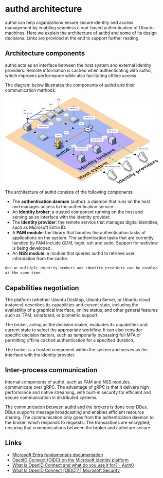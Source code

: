 # authd architecture

authd can help organizations ensure secure identity and access management by enabling seamless cloud-based authentication of Ubuntu machines.
Here we explain the architecture of authd and some of its design decisions.
Links are provided at the end to support further reading.

## Architecture components

authd acts as an interface between the host system and external identity providers. 
Remote information is cached when authenticating with authd, which improves performance while also facilitating offline access.

The diagram below illustrates the components of authd and their communication methods:

![Isometric architecture diagram of authd.](../assets/authd-architecture.png)

The architecture of authd consists of the following components:

* The **authentication daemon** (authd): a daemon that runs on the host and manages access to the authentication service.
* An **identity broker**: a trusted component running on the host and serving as an interface with the identity provider.
* The **identity provider**: the remote service that manages digital identities, such as Microsoft Entra ID.
* A **PAM module**: the library that handles the authentication tasks of applications on the system. The authentication tasks that are currently handled by PAM include GDM, login, ssh and sudo. Support for webview is being developed. 
* An **NSS module**: a module that queries authd to retrieve user information from the cache.

```{note}
One or multiple identity brokers and identity providers can be enabled at the same time.
```

## Capabilities negotiation

The platform (whether Ubuntu Desktop, Ubuntu Server, or Ubuntu cloud instance) describes its capabilities and current state, including the availability of a graphical interface, online status, and other general features such as TPM, smartcard, or biometric support.

The broker, acting as the decision-maker, evaluates its capabilities and current state to select the appropriate workflow. It can also consider specific decision factors, such as temporarily bypassing full MFA or permitting offline cached authentication for a specified duration.

The broker is a trusted component within the system and serves as the interface with the identity provider.

## Inter-process communication

Internal components of authd, such as PAM and NSS modules, communicate over gRPC. The advantage of gRPC is that it delivers high performance and native streaming, with built-in security for efficient and secure communication in distributed systems.

The communication between authd and the brokers is done over DBus. DBus supports message broadcasting and enables efficient resource sharing. The communication only goes from the authentication daemon to the broker, which responds to requests. The transactions are encrypted, ensuring that communications between the broker and authd are secure.

## Links

* [Microsoft Entra fundamentals documentation](https://learn.microsoft.com/en-us/entra/fundamentals/)  
* [OpenID Connect (OIDC) on the Microsoft identity platform](https://learn.microsoft.com/en-us/entra/identity-platform/v2-protocols-oidc)   
* [What is OpenID Connect and what do you use it for? \- Auth0](https://auth0.com/intro-to-iam/what-is-openid-connect-oidc)  
* [What Is OpenID Connect (OIDC)? | Microsoft Security](https://www.microsoft.com/en-us/security/business/security-101/what-is-openid-connect-oidc) 
